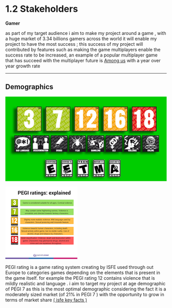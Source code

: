 # 1.2 Stakeholders

**Gamer**&#x20;

as part of my target audience i aim to make my project around a game  , with a huge  market of 3.34 billions gamers across the world it will enable my project to have the most success  ; this success of my project will contributed by  features such as making the game multiplayers enable the success rate to be increased,  an example of a popular multiplayer game that has succeed with the multiplayer future is [Among us](../reference-page.md) with a year over year growth rate&#x20;





****



## Demographics



![](../.gitbook/assets/image.png)



![](<../.gitbook/assets/image (2).png>)

PEGI rating is a game rating system creating by ISFE used through out Europe to categories   games depending on the elements that is present in the game itself. for example the PEGI rating 12 contains violence that is  mildly realistic and language . i aim to target my project at  age demographic of  PEGI 7 as this is the most optimal demographic considering the fact it is a moderately sized market  (of 21% in PEGI  7  ) with the opportunity to grow in terms of market share [( isfe key facts ) ](../reference-page.md)&#x20;





